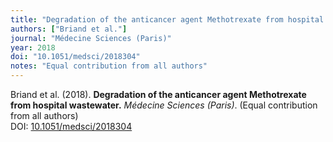 ```yaml
---
title: "Degradation of the anticancer agent Methotrexate from hospital wastewater"
authors: ["Briand et al."]
journal: "Médecine Sciences (Paris)"
year: 2018
doi: "10.1051/medsci/2018304"
notes: "Equal contribution from all authors"
---
```


Briand et al. (2018). **Degradation of the anticancer agent Methotrexate from hospital wastewater.** *Médecine Sciences (Paris)*. (Equal contribution from all authors)  
DOI: [10.1051/medsci/2018304](https://doi.org/10.1051/medsci/2018304)
